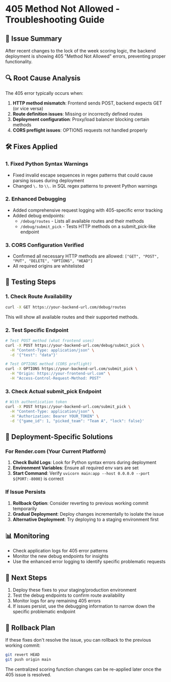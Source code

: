 # 405 Method Not Allowed - Troubleshooting Guide

## 🚨 Issue Summary
After recent changes to the lock of the week scoring logic, the backend deployment is showing 405 "Method Not Allowed" errors, preventing proper functionality.

## 🔍 Root Cause Analysis

The 405 error typically occurs when:
1. **HTTP method mismatch**: Frontend sends POST, backend expects GET (or vice versa)
2. **Route definition issues**: Missing or incorrectly defined routes
3. **Deployment configuration**: Proxy/load balancer blocking certain methods
4. **CORS preflight issues**: OPTIONS requests not handled properly

## 🛠️ Fixes Applied

### 1. Fixed Python Syntax Warnings
- Fixed invalid escape sequences in regex patterns that could cause parsing issues during deployment
- Changed `\.` to `\\.` in SQL regex patterns to prevent Python warnings

### 2. Enhanced Debugging
- Added comprehensive request logging with 405-specific error tracking
- Added debug endpoints:
  - `/debug/routes` - Lists all available routes and their methods
  - `/debug/submit_pick` - Tests HTTP methods on a submit_pick-like endpoint

### 3. CORS Configuration Verified
- Confirmed all necessary HTTP methods are allowed: `["GET", "POST", "PUT", "DELETE", "OPTIONS", "HEAD"]`
- All required origins are whitelisted

## 🧪 Testing Steps

### 1. Check Route Availability
```bash
curl -X GET https://your-backend-url.com/debug/routes
```
This will show all available routes and their supported methods.

### 2. Test Specific Endpoint
```bash
# Test POST method (what frontend uses)
curl -X POST https://your-backend-url.com/debug/submit_pick \
  -H "Content-Type: application/json" \
  -d '{"test": "data"}'

# Test OPTIONS method (CORS preflight)
curl -X OPTIONS https://your-backend-url.com/submit_pick \
  -H "Origin: https://your-frontend-url.com" \
  -H "Access-Control-Request-Method: POST"
```

### 3. Check Actual submit_pick Endpoint
```bash
# With authentication token
curl -X POST https://your-backend-url.com/submit_pick \
  -H "Content-Type: application/json" \
  -H "Authorization: Bearer YOUR_TOKEN" \
  -d '{"game_id": 1, "picked_team": "Team A", "lock": false}'
```

## 🔧 Deployment-Specific Solutions

### For Render.com (Your Current Platform)
1. **Check Build Logs**: Look for Python syntax errors during deployment
2. **Environment Variables**: Ensure all required env vars are set
3. **Start Command**: Verify `uvicorn main:app --host 0.0.0.0 --port ${PORT:-8000}` is correct

### If Issue Persists
1. **Rollback Option**: Consider reverting to previous working commit temporarily
2. **Gradual Deployment**: Deploy changes incrementally to isolate the issue
3. **Alternative Deployment**: Try deploying to a staging environment first

## 📊 Monitoring
- Check application logs for 405 error patterns
- Monitor the new debug endpoints for insights
- Use the enhanced error logging to identify specific problematic requests

## 🚀 Next Steps
1. Deploy these fixes to your staging/production environment
2. Test the debug endpoints to confirm route availability
3. Monitor logs for any remaining 405 errors
4. If issues persist, use the debugging information to narrow down the specific problematic endpoint

## 🔄 Rollback Plan
If these fixes don't resolve the issue, you can rollback to the previous working commit:
```bash
git revert HEAD
git push origin main
```

The centralized scoring function changes can be re-applied later once the 405 issue is resolved.